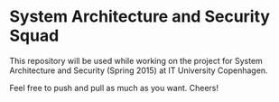 # System Architecture and Security Squad

This repository will be used while working on the project for System Architecture and Security (Spring 2015) at IT University Copenhagen.

Feel free to push and pull as much as you want. Cheers!
